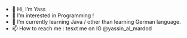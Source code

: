- 👋 Hi, I’m Yass 
- 👀 I’m interested in Programming ! 
- 🌱 I’m currently learning Java / other than learning German language.
- 📫 How to reach me : tesxt me on IG @yassin_al_mardod
 

<!---
yaseno2186/yaseno2186 is a ✨ special ✨ repository because its `README.md` (this file) appears on your GitHub profile.
You can click the Preview link to take a look at your changes.
--->
